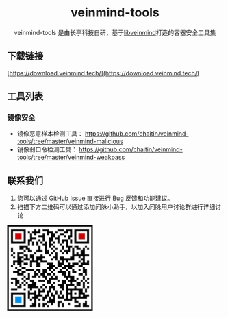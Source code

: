 <h1 align="center"> veinmind-tools </h1>

<p align="center">
veinmind-tools 是由长亭科技自研，基于<a href="https://github.com/chaitin/libveinmind">libveinmind</a>打造的容器安全工具集
</p>

## 下载链接
[https://download.veinmind.tech/](https://download.veinmind.tech/)

## 工具列表
### 镜像安全
- 镜像恶意样本检测工具：
    https://github.com/chaitin/veinmind-tools/tree/master/veinmind-malicious
- 镜像弱口令检测工具：
    https://github.com/chaitin/veinmind-tools/tree/master/veinmind-weakpass
    
## 联系我们
1. 您可以通过 GitHub Issue 直接进行 Bug 反馈和功能建议。
2. 扫描下方二维码可以通过添加问脉小助手，以加入问脉用户讨论群进行详细讨论

![](docs/veinmind-group-qrcode.jpg)